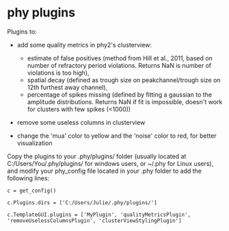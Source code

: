 # phy plugins

Plugins to:

- add some quality metrics in phy2's clusterview: 
  - estimate of false positives (method from Hill et al., 2011, based on number of refractory period violations. Returns NaN is number of violations is too high), 
  - spatial decay (defined as trough size on peakchannel/trough size on 12th furthest away channel), 
  - percentage of spikes missing (defined by fitting a gaussian to the amplitude distributions. Returns NaN if fit is impossible, doesn't work for clusters with few spikes (<1000))

- remove some useless columns in clusterview 

- change the 'mua' color to yellow and the 'noise' color to red, for better visualization 

Copy the plugins to your .phy/plugins/ folder (usually located at C:/Users/You/.phy/plugins/ for windows users, or ~/.phy for Linux users), and modify your phy_config file located in your .phy folder to add the following lines: 


`c = get_config()`


`c.Plugins.dirs = ['C:/Users/Julie/.phy/plugins/'] `


`c.TemplateGUI.plugins = ['MyPlugin', 'qualityMetricsPlugin', 'removeUselessColumnsPlugin', 'clusterViewStylingPlugin']`


